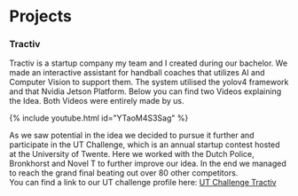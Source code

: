 # Projects
### Tractiv

Tractiv is a startup company my team and I created during our bachelor. We made an interactive assistant for handball coaches that utilizes AI and Computer Vision to support them. The system utilised the yolov4 framework and that Nvidia Jetson Platform. Below you can find two Videos explaining the Idea. Both Videos were entirely made by us.

{% include youtube.html id="YTaoM4S3Sag" %}


As we saw potential in the idea we decided to pursue it further and participate in the UT Challenge, which is an annual startup contest hosted at the University of Twente. Here we worked with the Dutch Police, Bronkhorst and Novel T to further improve our idea. In the end we managed to reach the grand final beating out over 80 other competitors. <br /> 
You can find a link to our UT challenge profile here: [UT Challenge Tractiv](https://2021.utchallenge.nl/candidate/details/18372)

